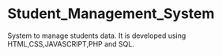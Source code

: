 # Student_Management_System
System to manage students data. It is developed using HTML,CSS,JAVASCRIPT,PHP and SQL.
